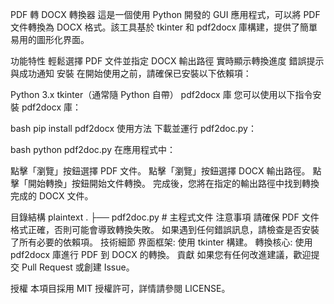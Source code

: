 PDF 轉 DOCX 轉換器
這是一個使用 Python 開發的 GUI 應用程式，可以將 PDF 文件轉換為 DOCX 格式。該工具基於 tkinter 和 pdf2docx 庫構建，提供了簡單易用的圖形化界面。

功能特性
輕鬆選擇 PDF 文件並指定 DOCX 輸出路徑
實時顯示轉換進度
錯誤提示與成功通知
安裝
在開始使用之前，請確保已安裝以下依賴項：

Python 3.x
tkinter（通常隨 Python 自帶）
pdf2docx 庫
您可以使用以下指令安裝 pdf2docx 庫：

bash
pip install pdf2docx
使用方法
下載並運行 pdf2doc.py：

bash
python pdf2doc.py
在應用程式中：

點擊「瀏覽」按鈕選擇 PDF 文件。
點擊「瀏覽」按鈕選擇 DOCX 輸出路徑。
點擊「開始轉換」按鈕開始文件轉換。
完成後，您將在指定的輸出路徑中找到轉換完成的 DOCX 文件。

目錄結構
plaintext
.
├── pdf2doc.py  # 主程式文件
注意事項
請確保 PDF 文件格式正確，否則可能會導致轉換失敗。
如果遇到任何錯誤訊息，請檢查是否安裝了所有必要的依賴項。
技術細節
界面框架: 使用 tkinter 構建。
轉換核心: 使用 pdf2docx 庫進行 PDF 到 DOCX 的轉換。
貢獻
如果您有任何改進建議，歡迎提交 Pull Request 或創建 Issue。

授權
本項目採用 MIT 授權許可，詳情請參閱 LICENSE。
